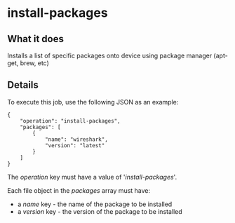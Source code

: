 # install-packages

## What it does

Installs a list of specific packages onto device using package manager (apt-get, brew, etc)

## Details

To execute this job, use the following JSON as an example:
```
{
    "operation": "install-packages",
    "packages": [
        {
            "name": "wireshark",
            "version": "latest"
        }
    ]
}
```

The *operation* key must have a value of '*install-packages*'.

Each file object in the *packages* array must have:
* a *name* key - the name of the package to be installed
* a *version* key - the version of the package to be installed

